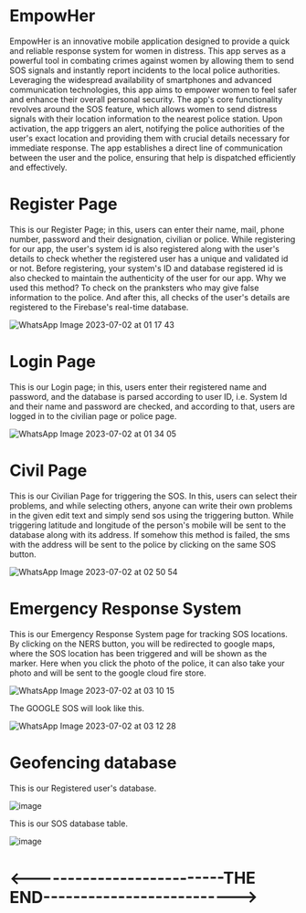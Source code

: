 # EmpowHer
EmpowHer is an innovative mobile application designed to provide a quick and reliable response system for women in distress. This app serves as a powerful tool in combating crimes against women by allowing them to send SOS signals and instantly report incidents to the local police authorities. Leveraging the widespread availability of smartphones and advanced communication technologies, this app aims to empower women to feel safer and enhance their overall personal security. The app's core functionality revolves around the SOS feature, which allows women to send distress signals with their location information to the nearest police station. Upon activation, the app triggers an alert, notifying the police authorities of the user's exact location and providing them with crucial details necessary for immediate response. The app establishes a direct line of communication between the user and the police, ensuring that help is dispatched efficiently and effectively.

# Register Page
This is our Register Page; in this, users can enter their name, mail, phone number, password and their designation, civilian or police. While registering for our app, the user's system id is also registered along with the user's details to check whether the registered user has a unique and validated id or not. Before registering, your system's ID and database registered id is also checked to maintain the authenticity of the user for our app. Why we used this method? To check on the pranksters who may give false information to the police. And after this, all checks of the user's details are registered to the Firebase's real-time database.

![WhatsApp Image 2023-07-02 at 01 17 43](https://github.com/siddhantpriyadarshi18581/Security_App/assets/77992570/4a020e22-1a17-4bd4-ad64-ce8e11a06e69)

# Login Page
This is our Login page; in this, users enter their registered name and password, and the database is parsed according to user ID, i.e. System Id and their name and password are checked, and according to that, users are logged in to the civilian page or police page.

![WhatsApp Image 2023-07-02 at 01 34 05](https://github.com/siddhantpriyadarshi18581/Security_App/assets/77992570/6db2a7a7-ca20-4cad-9c8c-c299c3e8f475)

# Civil Page
This is our Civilian Page for triggering the SOS. In this, users can select their problems, and while selecting others, anyone can write their own problems in the given edit text and simply send sos using the triggering button.
While triggering latitude and longitude of the person's mobile will be sent to the database along with its address. If somehow this method is failed, the sms with the address will be sent to the police by clicking on the same SOS button. 

![WhatsApp Image 2023-07-02 at 02 50 54](https://github.com/siddhantpriyadarshi18581/Security_App/assets/77992570/d0098567-7c99-4945-b432-f5bebc3c105c)

# Emergency Response System
This is our Emergency Response System page for tracking SOS locations. By clicking on the NERS button, you will be redirected to google maps, where the SOS location has been triggered and will be shown as the marker. Here 
when you click the photo of the police, it can also take your photo and will be sent to the google cloud fire store. 

![WhatsApp Image 2023-07-02 at 03 10 15](https://github.com/siddhantpriyadarshi18581/Security_App/assets/77992570/77814ef0-cba5-421c-9339-80d2b999efc9)

The GOOGLE SOS will look like this.

![WhatsApp Image 2023-07-02 at 03 12 28](https://github.com/siddhantpriyadarshi18581/Security_App/assets/77992570/b8047034-be21-4d98-9bd0-445ffa0cecde)

# Geofencing database
This is our Registered user's database.

![image](https://github.com/siddhantpriyadarshi18581/Security_App/assets/77992570/c3ae924d-d37f-401a-acf9-9ca2ee0fab16)

This is our SOS database table.

![image](https://github.com/siddhantpriyadarshi18581/Security_App/assets/77992570/a66c1d43-ced4-462e-9950-fba1700096af)

# <--------------------------THE END-------------------------->
